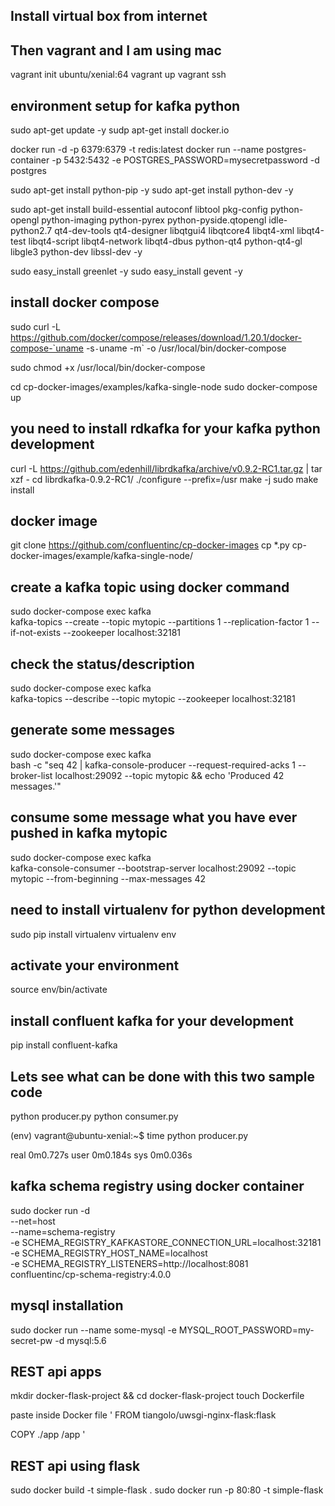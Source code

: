 ## Install virtual box from internet
## Then vagrant and I am using mac

vagrant init ubuntu/xenial:64
vagrant up
vagrant ssh

## environment setup for kafka python
sudo apt-get update -y
sudp apt-get install docker.io

docker run -d -p 6379:6379 -t redis:latest
docker run --name postgres-container -p 5432:5432 -e POSTGRES_PASSWORD=mysecretpassword -d postgres

sudo apt-get install python-pip -y
sudo apt-get install python-dev -y

sudo apt-get install build-essential autoconf libtool pkg-config python-opengl python-imaging python-pyrex python-pyside.qtopengl idle-python2.7 qt4-dev-tools qt4-designer libqtgui4 libqtcore4 libqt4-xml libqt4-test libqt4-script libqt4-network libqt4-dbus python-qt4 python-qt4-gl libgle3 python-dev libssl-dev -y

sudo easy_install greenlet -y
sudo easy_install gevent -y


## install docker compose
sudo curl -L https://github.com/docker/compose/releases/download/1.20.1/docker-compose-`uname -s`-`uname -m` -o /usr/local/bin/docker-compose

sudo chmod +x /usr/local/bin/docker-compose

cd cp-docker-images/examples/kafka-single-node
sudo docker-compose up

## you need to install rdkafka for your kafka python development
curl -L https://github.com/edenhill/librdkafka/archive/v0.9.2-RC1.tar.gz | tar xzf -
cd librdkafka-0.9.2-RC1/
./configure --prefix=/usr
make -j
sudo make install

## docker image

git clone https://github.com/confluentinc/cp-docker-images
cp *.py cp-docker-images/example/kafka-single-node/


## create a kafka topic using docker command
sudo docker-compose exec kafka  \
kafka-topics --create --topic mytopic --partitions 1 --replication-factor 1 --if-not-exists --zookeeper localhost:32181


## check the status/description
sudo docker-compose exec kafka  \
  kafka-topics --describe --topic mytopic --zookeeper localhost:32181


## generate some messages 
sudo docker-compose exec kafka  \
  bash -c "seq 42 | kafka-console-producer --request-required-acks 1 --broker-list localhost:29092 --topic mytopic && echo 'Produced 42 messages.'"

## consume some message what you have ever pushed in kafka mytopic
sudo docker-compose exec kafka  \
  kafka-console-consumer --bootstrap-server localhost:29092 --topic mytopic --from-beginning --max-messages 42  


## need to install virtualenv for python development
sudo pip install virtualenv
virtualenv env

## activate your environment
source env/bin/activate


## install confluent kafka for your development
pip install confluent-kafka


## Lets see what can be done with this two sample code
python producer.py
python consumer.py

(env) vagrant@ubuntu-xenial:~$ time python producer.py 

real    0m0.727s
user    0m0.184s
sys     0m0.036s


## kafka schema registry using docker container
sudo docker run -d \
  --net=host \
  --name=schema-registry \
  -e SCHEMA_REGISTRY_KAFKASTORE_CONNECTION_URL=localhost:32181 \
  -e SCHEMA_REGISTRY_HOST_NAME=localhost \
  -e SCHEMA_REGISTRY_LISTENERS=http://localhost:8081 \
  confluentinc/cp-schema-registry:4.0.0  

## mysql installation
sudo docker run --name some-mysql -e MYSQL_ROOT_PASSWORD=my-secret-pw -d mysql:5.6


## REST api apps
mkdir docker-flask-project && cd docker-flask-project
touch Dockerfile 

paste inside Docker file 
'
FROM tiangolo/uwsgi-nginx-flask:flask

COPY ./app /app
'

## REST api using flask
sudo docker build -t simple-flask .
sudo docker run -p 80:80 -t simple-flask 


